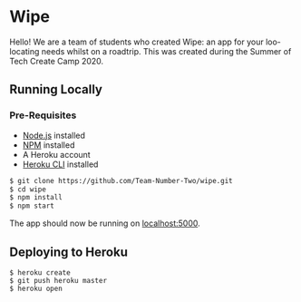 # Wipe

Hello! We are a team of students who created Wipe: an app for your loo-locating needs whilst on a roadtrip. This was created during the Summer of Tech Create Camp 2020.

## Running Locally

### Pre-Requisites

- [Node.js](http://nodejs.org/) installed
- [NPM](https://www.npmjs.com/) installed
- A Heroku account
- [Heroku CLI](https://cli.heroku.com/) installed

```sh
$ git clone https://github.com/Team-Number-Two/wipe.git
$ cd wipe
$ npm install
$ npm start
```

The app should now be running on [localhost:5000](http://localhost:5000/).

## Deploying to Heroku

```
$ heroku create
$ git push heroku master
$ heroku open
```
